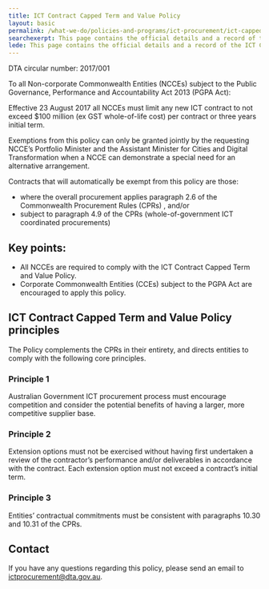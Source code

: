 ```yaml
---
title: ICT Contract Capped Term and Value Policy
layout: basic
permalink: /what-we-do/policies-and-programs/ict-procurement/ict-capped-term-value-policy/
searchexerpt: This page contains the official details and a record of the ICT Contract Capped Term and Value Policy.
lede: This page contains the official details and a record of the ICT Contract Capped Term and Value Policy.
---
```


DTA circular number: 2017/001

To all Non-corporate Commonwealth Entities (NCCEs) subject to the Public Governance, Performance and Accountability Act 2013 (PGPA Act):

Effective 23 August 2017 all NCCEs must limit any new ICT contract to not exceed $100 million (ex GST whole-of-life cost) per contract or three years initial term.

Exemptions from this policy can only be granted jointly by the requesting NCCE’s Portfolio Minister and the Assistant Minister for Cities and Digital Transformation when a NCCE can demonstrate a special need for an alternative arrangement.

Contracts that will automatically be exempt from this policy are those:

- where the overall procurement applies paragraph 2.6 of the Commonwealth Procurement Rules (CPRs) , and/or
- subject to paragraph 4.9 of the CPRs (whole-of-government ICT coordinated procurements)

## Key points:

- All NCCEs are required to comply with the ICT Contract Capped Term and Value Policy.
- Corporate Commonwealth Entities (CCEs) subject to the PGPA Act are encouraged to apply this policy.

## ICT Contract Capped Term and Value Policy principles

The Policy complements the CPRs in their entirety, and directs entities to comply with the following core principles.

### Principle 1

Australian Government ICT procurement process must encourage competition and consider the potential benefits of having a larger, more competitive supplier base.

### Principle 2

Extension options must not be exercised without having first undertaken a review of the contractor’s performance and/or deliverables in accordance with the contract. Each extension option must not exceed a contract’s initial term.

### Principle 3

Entities’ contractual commitments must be consistent with paragraphs 10.30 and 10.31 of the CPRs.

## Contact

If you have any questions regarding this policy, please send an email to [ictprocurement@dta.gov.au](mailto:ictprocurement@dta.gov.au).

